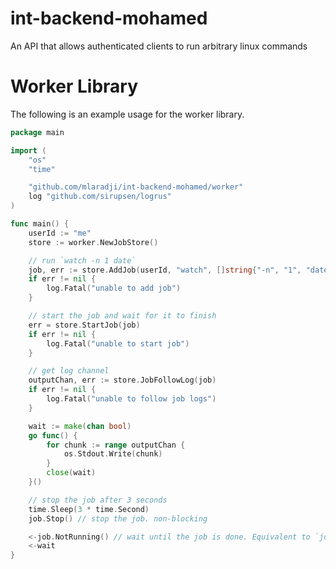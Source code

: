 # int-backend-mohamed
An API that allows authenticated clients to run arbitrary linux commands

# Worker Library
The following is an example usage for the worker library.
```go
package main

import (
	"os"
	"time"

	"github.com/mlaradji/int-backend-mohamed/worker"
	log "github.com/sirupsen/logrus"
)

func main() {
	userId := "me"
	store := worker.NewJobStore()

	// run `watch -n 1 date`
	job, err := store.AddJob(userId, "watch", []string{"-n", "1", "date"})
	if err != nil {
		log.Fatal("unable to add job")
	}

	// start the job and wait for it to finish
	err = store.StartJob(job)
	if err != nil {
		log.Fatal("unable to start job")
	}

	// get log channel
	outputChan, err := store.JobFollowLog(job)
	if err != nil {
		log.Fatal("unable to follow job logs")
	}

	wait := make(chan bool)
	go func() {
		for chunk := range outputChan {
			os.Stdout.Write(chunk)
		}
		close(wait)
	}()

	// stop the job after 3 seconds
	time.Sleep(3 * time.Second)
	job.Stop() // stop the job. non-blocking

	<-job.NotRunning() // wait until the job is done. Equivalent to `job.WaitGroup.Wait()` in this case
	<-wait
}
```